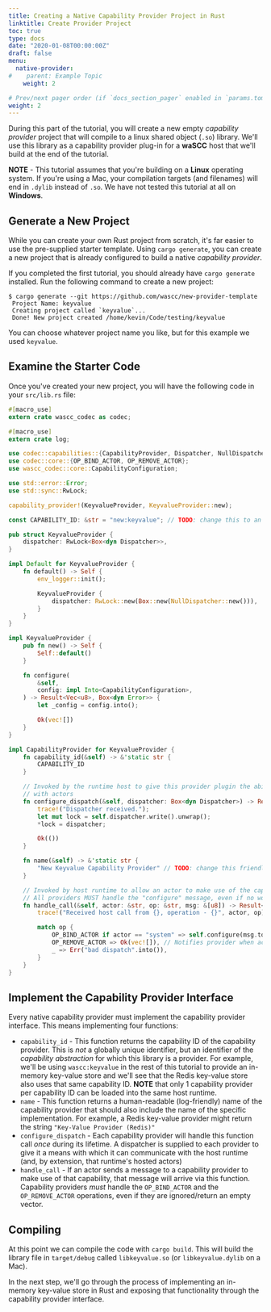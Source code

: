 ```yaml
---
title: Creating a Native Capability Provider Project in Rust
linktitle: Create Provider Project
toc: true
type: docs
date: "2020-01-08T00:00:00Z"
draft: false
menu:
  native-provider:
#    parent: Example Topic
    weight: 2

# Prev/next pager order (if `docs_section_pager` enabled in `params.toml`)
weight: 2
---
```

During this part of the tutorial, you will create a new empty _capability provider_ project that will compile to a linux shared object (`.so`) library. We'll use this library as a capability provider plug-in for a **waSCC** host that we'll build at the end of the tutorial.

**NOTE** - This tutorial assumes that you're building on a **Linux** operating system. If you're using a Mac, your compilation targets (and filenames) will end in `.dylib` instead of `.so`. We have not tested this tutorial at all on **Windows**.

## Generate a New Project

While you can create your own Rust project from scratch, it's far easier to use the pre-supplied starter template. Using `cargo generate`, you can create a new project that is already configured to build a native _capability provider_.

If you completed the first tutorial, you should already have `cargo generate` installed. Run the following command to create a new project:

```shell
$ cargo generate --git https://github.com/wascc/new-provider-template
 Project Name: keyvalue
 Creating project called `keyvalue`...
 Done! New project created /home/kevin/Code/testing/keyvalue
```

You can choose whatever project name you like, but for this example we used `keyvalue`.

## Examine the Starter Code

Once you've created your new project, you will have the following code in your `src/lib.rs` file:

```rust
#[macro_use]
extern crate wascc_codec as codec;

#[macro_use]
extern crate log;

use codec::capabilities::{CapabilityProvider, Dispatcher, NullDispatcher};
use codec::core::{OP_BIND_ACTOR, OP_REMOVE_ACTOR};
use wascc_codec::core::CapabilityConfiguration;

use std::error::Error;
use std::sync::RwLock;

capability_provider!(KeyvalueProvider, KeyvalueProvider::new);

const CAPABILITY_ID: &str = "new:keyvalue"; // TODO: change this to an appropriate capability ID

pub struct KeyvalueProvider {
    dispatcher: RwLock<Box<dyn Dispatcher>>,
}

impl Default for KeyvalueProvider {
    fn default() -> Self {
        env_logger::init();

        KeyvalueProvider { 
            dispatcher: RwLock::new(Box::new(NullDispatcher::new())),
        }
    }
}

impl KeyvalueProvider {
    pub fn new() -> Self {
        Self::default()
    }

    fn configure(
        &self,
        config: impl Into<CapabilityConfiguration>,
    ) -> Result<Vec<u8>, Box<dyn Error>> {
        let _config = config.into();

        Ok(vec![])
    }
}

impl CapabilityProvider for KeyvalueProvider {
    fn capability_id(&self) -> &'static str {
        CAPABILITY_ID
    }

    // Invoked by the runtime host to give this provider plugin the ability to communicate
    // with actors
    fn configure_dispatch(&self, dispatcher: Box<dyn Dispatcher>) -> Result<(), Box<dyn Error>> {
        trace!("Dispatcher received.");
        let mut lock = self.dispatcher.write().unwrap();
        *lock = dispatcher;

        Ok(())
    }

    fn name(&self) -> &'static str {
        "New Keyvalue Capability Provider" // TODO: change this friendly name
    }

    // Invoked by host runtime to allow an actor to make use of the capability
    // All providers MUST handle the "configure" message, even if no work will be done
    fn handle_call(&self, actor: &str, op: &str, msg: &[u8]) -> Result<Vec<u8>, Box<dyn Error>> {
        trace!("Received host call from {}, operation - {}", actor, op);

        match op {
            OP_BIND_ACTOR if actor == "system" => self.configure(msg.to_vec().as_ref()),
            OP_REMOVE_ACTOR => Ok(vec![]), // Notifies provider when actor is removed from host
            _ => Err("bad dispatch".into()),
        }
    }
}
```

## Implement the Capability Provider Interface

Every native capability provider must implement the capability provider interface. This means implementing four functions:

* `capability_id` - This function returns the capability ID of the capability provider. This is _not_ a globally unique identifier, but an identifier of the _capability abstraction_ for which this library is a provider. For example, we'll be using `wascc:keyvalue` in the rest of this tutorial to provide an in-memory key-value store and we'll see that the Redis key-value store also uses that same capability ID. **NOTE** that only 1 capability provider per capability ID can be loaded into the same host runtime.
* `name` - This function returns a human-readable (log-friendly) name of the capability provider that should also include the name of the specific implementation. For example, a Redis key-value provider might return the string `"Key-Value Provider (Redis)"`
* `configure_dispatch` - Each capability provider will handle this function call _once_ during its lifetime. A dispatcher is supplied to each provider to give it a means with which it can communicate with the host runtime (and, by extension, that runtime's hosted actors)
* `handle_call` - If an actor sends a message to a capability provider to make use of that capability, that message will arrive via this function. Capability providers _must_ handle the `OP_BIND_ACTOR` and the `OP_REMOVE_ACTOR` operations, even if they are ignored/return an empty vector.

## Compiling

At this point we can compile the code with `cargo build`. This will build the library file in `target/debug` called `libkeyvalue.so` (or `libkeyvalue.dylib` on a Mac).

In the next step, we'll go through the process of implementing an in-memory key-value store in Rust and exposing that functionality through the capability provider interface.
